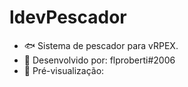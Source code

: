 # ldevPescador
- 🐟 Sistema de pescador para vRPEX.
- 🔨 Desenvolvido por: flproberti#2006
- 👀 Pré-visualização: 

